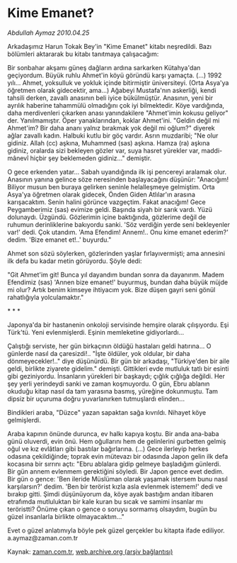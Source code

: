 # Kime Emanet?

*Abdullah Aymaz 2010.04.25*

<tr><td class="metin" colspan="2" style="padding-top: 20px; padding-left: 5px; ">Arkadaşımız Harun Tokak Bey'in "Kime Emanet" kitabı neşredildi. Bazı bölümleri aktararak bu kitabı tanıtmaya çalışacağım:</td></tr><tr><td class="metin" colspan="2" style="padding-top: 20px; padding-left: 5px; "><p>Bir sonbahar akşamı güneş dağların ardına sarkarken Kütahya'dan geçiyordum. Büyük ruhlu Ahmet'in köyü göründü karşı yamaçta. (...) 1992 yılı... Ahmet, yoksulluk ve yokluk içinde bitirmiştir üniversiteyi. (Orta Asya'ya öğretmen olarak gidecektir, ama...) Ağabeyi Mustafa'nın askerliği, kendi tahsili derken, zavallı anasının beli iyice bükülmüştür. Anasının, yeni bir ayrılık haberine tahammülü olmadığını çok iyi bilmektedir. Köye vardığında, daha merdivenleri çıkarken anası yanındakilere "Ahmet'imin kokusu geliyor" der. Yanılmamıştır. Öper yanaklarından, koklar Ahmet'ini. "Geldin değil mi Ahmet'im? Bir daha ananı yalnız bırakmak yok değil mi oğlum?" diyerek ağlar zavallı kadın. Halbuki kutlu bir göç vardır. Asrın muzdaribi; "Ne olur gidiniz. Allah (cc) aşkına, Muhammed (sas) aşkına. Hamza (ra) aşkına gidiniz, oralarda sizi bekleyen gözler var, suya hasret yürekler var, maddi-mânevî hiçbir şey beklemeden gidiniz..." demiştir.
<p>O gece erkenden yatar... Sabah uyandığında ilk işi pencereyi aralamak olur. Anasının yanına gelince söze neresinden başlayacağını düşünür: "Anacığım! Biliyor musun ben buraya gelirken seninle helalleşmeye gelmiştim. Orta Asya'ya öğretmen olarak gidecek, Önden Giden Atlılar'ın arasına karışacaktım. Senin halini görünce vazgeçtim. Fakat anacığım! Gece Peygamberimiz (sas) evimize geldi. Başında siyah bir sarık vardı. Yüzü dolunaydı. Üzgündü. Gözlerimin içine baktığında, gözlerime değil de ruhumun derinliklerine bakıyordu sanki. 'Söz verdiğin yerde seni bekleyenler var!' dedi. Çok utandım. 'Ama Efendim! Annem!.. Onu kime emanet ederim?' dedim. 'Bize emanet et!..' buyurdu."
<p>Ahmet son sözü söylerken, gözlerinden yaşlar fırlayıvermişti; ama annesini ilk defa bu kadar metin görüyordu. Şöyle dedi:
<p>"Git Ahmet'im git! Bunca yıl dayandım bundan sonra da dayanırım. Madem Efendimiz (sas) 'Annen bize emanet!' buyurmuş, bundan daha büyük müjde mi olur? Artık benim kimseye ihtiyacım yok. Bize düşen gayri seni gönül rahatlığıyla yolculamaktır."
<p>* * *
<p>Japonya'da bir hastanenin onkoloji servisinde hemşire olarak çılışıyordu. Eşi Türk'tü. Yeni evlenmişlerdi. Eşinin memleketine gidiyorlardı...
<p>Çalıştığı serviste, her gün birkaçının öldüğü hastaları geldi hatırına... O günlerde nasıl da çaresizdi!.. "İşte öldüler, yok oldular, bir daha dönmeyecekler!.." diye düşünürdü. Bir gün bir arkadaşı, "Türkiye'den bir aile geldi, birlikte ziyarete gidelim." demişti. Gittikleri evde mutluluk tatlı bir esinti gibi geziniyordu. İnsanların yürekleri bir başkaydı; çığlık çığlığa değildi. Her şey yerli yerindeydi sanki ve zaman koşmuyordu. O gün, Ebru ablanın okuduğu kitap nasıl da tam yarasına basmış, yüreğine dokunmuştu. Tam dipsiz bir uçuruma doğru yuvarlanırken tutmuşlardı elinden...
<p>Bindikleri araba, "Düzce" yazan sapaktan sağa kıvrıldı. Nihayet köye gelmişlerdi.
<p>Araba kapının önünde durunca, ev halkı kapıya koştu. Bir anda ana-baba günü oluverdi, evin önü. Hem oğullarını hem de gelinlerini gurbetten gelmiş oğul ve kız evlâtları gibi bastılar bağırlarına. (...) Gece ilerleyip herkes odasına çekildiğinde; toprak evin mütevazı bir odasında Japon gelin ilk defa kocasına bir sırrını açtı: "Ebru ablalara gidip gelmeye başladığım günlerdi. Bir gün annem evlenmem gerektiğini söyledi. Bir Japon gence evet dedim. Bir gün o gence: 'Ben ileride Müslüman olarak yaşamak istersem bunu nasıl karşılarsın?' dedim. 'Ben bir terörist kızla asla evlenmek istemem!' dedi ve bırakıp gitti. Şimdi düşünüyorum da, köye ayak bastığım andan itibaren etrafımda mutluluktan bir kale kuran bu sıcak ve samimi insanlar mı teröristti? Önüme çıkan o gence o soruyu sormamış olsaydım, bugün bu güzel insanlarla birlikte olmayacaktım..."
<p>Evet o güzel anlatımıyla böyle pek güzel gerçekler bu kitapta ifade ediliyor. a.aymaz@zaman.com.tr<br/></p></p></p></p></p></p></p></p></p></p></td></tr>

Kaynak: [zaman.com.tr](http://zaman.com.tr/yazar.do?yazino=976774), [web.archive.org (arşiv bağlantısı)](http://web.archive.org/web/20100430230554/http://www.zaman.com.tr:80/yazar.do?yazino=976774)
